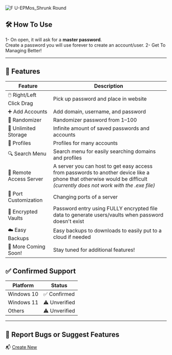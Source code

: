 
![F U-EPMos_Shrunk Round](https://github.com/user-attachments/assets/3d6a90cb-7f27-4435-8880-0874c7239376)

## 🛠️ How To Use
1- On open, it will ask for a **master password**.  
  Create a password you will use forever to create an account/user.
2- Get To Managing Better!

---

## 🔐 Features
| Feature | Description |
|--------|-------------|
| 🖱️ Right/Left Click Drag | Pick up password and place in website |
| ➕ Add Accounts | Add domain, username, and password |
| 🔀 Randomizer | Randomizer password from 1–100 |
| 💾 Unlimited Storage | Infinite amount of saved passwords and accounts |
| 👥 Profiles | Profiles for many accounts |
| 🔍 Search Menu | Search menu for easily searching domains and profiles |
| 📡 Remote Access Server | A server you can host to get easy access from passwords to another device like a phone that otherwise would be difficult *(currently does not work with the .exe file)* |
| 🔁 Port Customization | Changing ports of a server |
| 🔐 Encrypted Vaults | Password entry using FULLY encrypted file data to generate users/vaults when password doesn't exist |
| ☁️ Easy Backups | Easy backups to downloads to easily put to a cloud if needed |
| 🚀 More Coming Soon! | Stay tuned for additional features! |

## ✅ Confirmed Support
| Platform     | Status        |
|--------------|---------------|
| Windows 10   | ✅ Confirmed   |
| Windows 11   | ⚠️ Unverified  |
| Others       | ⚠️ Unverified  |

---

## 🐞 Report Bugs or Suggest Features
📬 [Create New](https://github.com/michutka198kit/EPM-os/issues/new)
